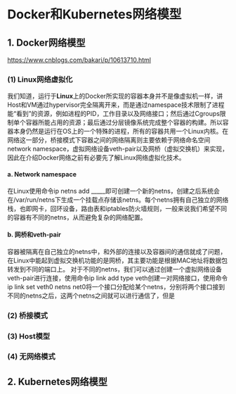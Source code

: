 # Docker和Kubernetes网络模型
## 1. Docker网络模型
https://www.cnblogs.com/bakari/p/10613710.html
### (1) Linux网络虚拟化
我们知道，运行于**Linux**上的Docker所实现的容器本身并不是像虚拟机一样，讲Host和VM通过hypervisor完全隔离开来，而是通过namespace技术限制了进程能“看到”的资源，例如进程的PID，工作目录以及网络接口；然后通过Cgroups限制单个容器所能占用的资源；最后通过分层镜像系统完成整个容器的构建。所以容器本身仍然是运行在OS上的一个特殊的进程，所有的容器共用一个Linux内核。在网络这一部分，桥接模式下容器之间的网络隔离则主要依赖于网络命名空间network namespace，虚拟网络设备veth-pair以及网桥（虚拟交换机）来实现，因此在介绍Docker网络之前有必要先了解Linux网络虚拟化技术。
#### a. Network namespace
在Linux使用命令ip netns add _____即可创建一个新的netns，创建之后系统会在/var/run/netns下生成一个挂载点存储该netns。每个netns拥有自己独立的网络栈，也即网卡，回环设备，路由表和iptables防火墙规则，一般来说我们希望不同的容器有不同的netns，从而避免复杂的网络配置。
#### b. 网桥和veth-pair
容器被隔离在自己独立的netns中，和外部的连接以及容器间的通信就成了问题，在Linux中能起到虚拟交换机功能的是网桥，其主要功能是根据MAC地址将数据包转发到不同的端口上。
对于不同的netns，我们可以通过创建一个虚拟网络设备veth-pair进行连接，使用命令ip link add type veth创建一对网络接口，使用命令ip link set veth0 netns net0将一个接口分配给某个netns，分别将两个接口接到不同的netns之后，这两个netns之间就可以进行通信了，但是

### (2) 桥接模式
### (3) Host模型
### (4) 无网络模式
## 2. Kubernetes网络模型
### 
